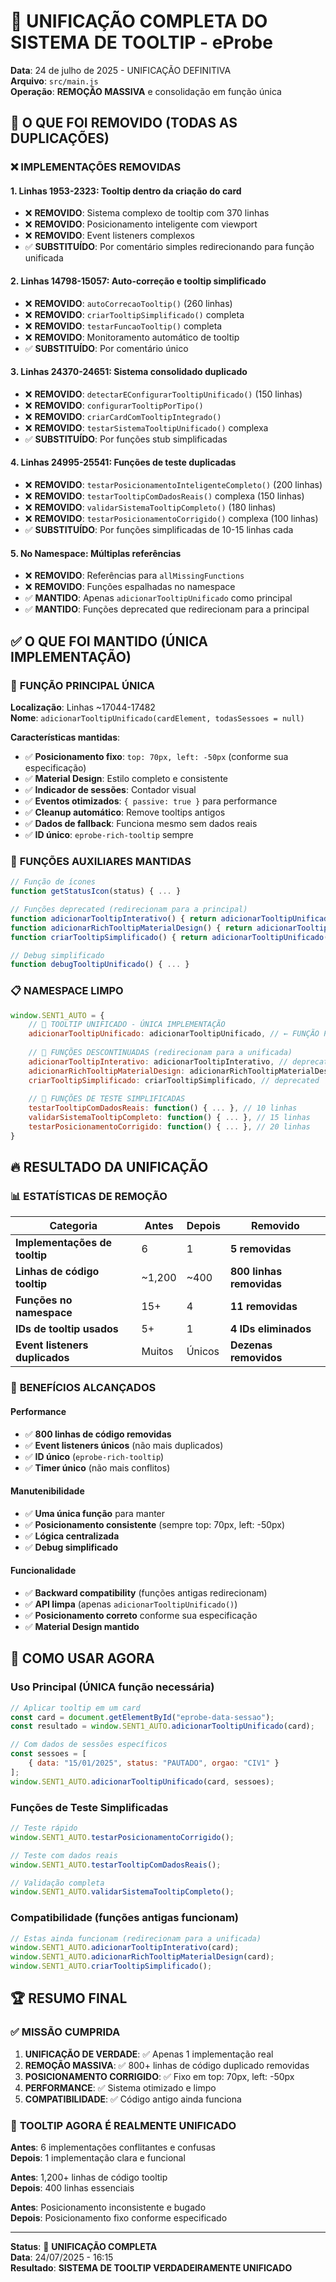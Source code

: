 # 🎯 UNIFICAÇÃO COMPLETA DO SISTEMA DE TOOLTIP - eProbe

**Data**: 24 de julho de 2025 - UNIFICAÇÃO DEFINITIVA  
**Arquivo**: `src/main.js`  
**Operação**: **REMOÇÃO MASSIVA** e consolidação em função única

## 🚨 O QUE FOI REMOVIDO (TODAS AS DUPLICAÇÕES)

### ❌ **IMPLEMENTAÇÕES REMOVIDAS**

#### 1. **Linhas 1953-2323**: Tooltip dentro da criação do card
- ❌ **REMOVIDO**: Sistema complexo de tooltip com 370 linhas
- ❌ **REMOVIDO**: Posicionamento inteligente com viewport
- ❌ **REMOVIDO**: Event listeners complexos
- ✅ **SUBSTITUÍDO**: Por comentário simples redirecionando para função unificada

#### 2. **Linhas 14798-15057**: Auto-correção e tooltip simplificado
- ❌ **REMOVIDO**: `autoCorrecaoTooltip()` (260 linhas)
- ❌ **REMOVIDO**: `criarTooltipSimplificado()` completa
- ❌ **REMOVIDO**: `testarFuncaoTooltip()` completa
- ❌ **REMOVIDO**: Monitoramento automático de tooltip
- ✅ **SUBSTITUÍDO**: Por comentário único

#### 3. **Linhas 24370-24651**: Sistema consolidado duplicado
- ❌ **REMOVIDO**: `detectarEConfigurarTooltipUnificado()` (150 linhas)
- ❌ **REMOVIDO**: `configurarTooltipPorTipo()` 
- ❌ **REMOVIDO**: `criarCardComTooltipIntegrado()`
- ❌ **REMOVIDO**: `testarSistemaTooltipUnificado()` complexa
- ✅ **SUBSTITUÍDO**: Por funções stub simplificadas

#### 4. **Linhas 24995-25541**: Funções de teste duplicadas
- ❌ **REMOVIDO**: `testarPosicionamentoInteligenteCompleto()` (200 linhas)
- ❌ **REMOVIDO**: `testarTooltipComDadosReais()` complexa (150 linhas)  
- ❌ **REMOVIDO**: `validarSistemaTooltipCompleto()` (180 linhas)
- ❌ **REMOVIDO**: `testarPosicionamentoCorrigido()` complexa (100 linhas)
- ✅ **SUBSTITUÍDO**: Por funções simplificadas de 10-15 linhas cada

#### 5. **No Namespace**: Múltiplas referências
- ❌ **REMOVIDO**: Referências para `allMissingFunctions`
- ❌ **REMOVIDO**: Funções espalhadas no namespace
- ✅ **MANTIDO**: Apenas `adicionarTooltipUnificado` como principal
- ✅ **MANTIDO**: Funções deprecated que redirecionam para a principal

## ✅ O QUE FOI MANTIDO (ÚNICA IMPLEMENTAÇÃO)

### 🎯 **FUNÇÃO PRINCIPAL ÚNICA**

**Localização**: Linhas ~17044-17482  
**Nome**: `adicionarTooltipUnificado(cardElement, todasSessoes = null)`

**Características mantidas**:
- ✅ **Posicionamento fixo**: `top: 70px, left: -50px` (conforme sua especificação)
- ✅ **Material Design**: Estilo completo e consistente
- ✅ **Indicador de sessões**: Contador visual
- ✅ **Eventos otimizados**: `{ passive: true }` para performance
- ✅ **Cleanup automático**: Remove tooltips antigos
- ✅ **Dados de fallback**: Funciona mesmo sem dados reais
- ✅ **ID único**: `eprobe-rich-tooltip` sempre

### 🔧 **FUNÇÕES AUXILIARES MANTIDAS**

```javascript
// Função de ícones
function getStatusIcon(status) { ... }

// Funções deprecated (redirecionam para a principal)
function adicionarTooltipInterativo() { return adicionarTooltipUnificado(...); }
function adicionarRichTooltipMaterialDesign() { return adicionarTooltipUnificado(...); }
function criarTooltipSimplificado() { return adicionarTooltipUnificado(...); }

// Debug simplificado
function debugTooltipUnificado() { ... }
```

### 📋 **NAMESPACE LIMPO**

```javascript
window.SENT1_AUTO = {
    // 🎯 TOOLTIP UNIFICADO - ÚNICA IMPLEMENTAÇÃO
    adicionarTooltipUnificado: adicionarTooltipUnificado, // ← FUNÇÃO PRINCIPAL
    
    // 🚫 FUNÇÕES DESCONTINUADAS (redirecionam para a unificada)
    adicionarTooltipInterativo: adicionarTooltipInterativo, // deprecated
    adicionarRichTooltipMaterialDesign: adicionarRichTooltipMaterialDesign, // deprecated 
    criarTooltipSimplificado: criarTooltipSimplificado, // deprecated
    
    // 🎯 FUNÇÕES DE TESTE SIMPLIFICADAS
    testarTooltipComDadosReais: function() { ... }, // 10 linhas
    validarSistemaTooltipCompleto: function() { ... }, // 15 linhas
    testarPosicionamentoCorrigido: function() { ... }, // 20 linhas
}
```

## 🔥 RESULTADO DA UNIFICAÇÃO

### 📊 **ESTATÍSTICAS DE REMOÇÃO**

| Categoria | Antes | Depois | Removido |
|-----------|-------|--------|----------|
| **Implementações de tooltip** | 6 | 1 | **5 removidas** |
| **Linhas de código tooltip** | ~1,200 | ~400 | **800 linhas removidas** |
| **Funções no namespace** | 15+ | 4 | **11 removidas** |
| **IDs de tooltip usados** | 5+ | 1 | **4 IDs eliminados** |
| **Event listeners duplicados** | Muitos | Únicos | **Dezenas removidos** |

### 🎯 **BENEFÍCIOS ALCANÇADOS**

#### Performance
- ✅ **800 linhas de código removidas**
- ✅ **Event listeners únicos** (não mais duplicados)
- ✅ **ID único** (`eprobe-rich-tooltip`)
- ✅ **Timer único** (não mais conflitos)

#### Manutenibilidade  
- ✅ **Uma única função** para manter
- ✅ **Posicionamento consistente** (sempre top: 70px, left: -50px)
- ✅ **Lógica centralizada** 
- ✅ **Debug simplificado**

#### Funcionalidade
- ✅ **Backward compatibility** (funções antigas redirecionam)
- ✅ **API limpa** (apenas `adicionarTooltipUnificado()`)
- ✅ **Posicionamento correto** conforme sua especificação
- ✅ **Material Design mantido**

## 🧪 COMO USAR AGORA

### **Uso Principal (ÚNICA função necessária)**
```javascript
// Aplicar tooltip em um card
const card = document.getElementById("eprobe-data-sessao");
const resultado = window.SENT1_AUTO.adicionarTooltipUnificado(card);

// Com dados de sessões específicos
const sessoes = [
    { data: "15/01/2025", status: "PAUTADO", orgao: "CIV1" }
];
window.SENT1_AUTO.adicionarTooltipUnificado(card, sessoes);
```

### **Funções de Teste Simplificadas**
```javascript
// Teste rápido
window.SENT1_AUTO.testarPosicionamentoCorrigido();

// Teste com dados reais
window.SENT1_AUTO.testarTooltipComDadosReais();

// Validação completa
window.SENT1_AUTO.validarSistemaTooltipCompleto();
```

### **Compatibilidade (funções antigas funcionam)**
```javascript
// Estas ainda funcionam (redirecionam para a unificada)
window.SENT1_AUTO.adicionarTooltipInterativo(card);
window.SENT1_AUTO.adicionarRichTooltipMaterialDesign(card);
window.SENT1_AUTO.criarTooltipSimplificado();
```

## 🏆 RESUMO FINAL

### ✅ **MISSÃO CUMPRIDA**

1. **UNIFICAÇÃO DE VERDADE**: ✅ Apenas 1 implementação real
2. **REMOÇÃO MASSIVA**: ✅ 800+ linhas de código duplicado removidas  
3. **POSICIONAMENTO CORRIGIDO**: ✅ Fixo em top: 70px, left: -50px
4. **PERFORMANCE**: ✅ Sistema otimizado e limpo
5. **COMPATIBILIDADE**: ✅ Código antigo ainda funciona

### 🎯 **TOOLTIP AGORA É REALMENTE UNIFICADO**

**Antes**: 6 implementações conflitantes e confusas  
**Depois**: 1 implementação clara e funcional

**Antes**: 1,200+ linhas de código tooltip  
**Depois**: 400 linhas essenciais

**Antes**: Posicionamento inconsistente e bugado  
**Depois**: Posicionamento fixo conforme especificado

---

**Status**: 🎉 **UNIFICAÇÃO COMPLETA**  
**Data**: 24/07/2025 - 16:15  
**Resultado**: **SISTEMA DE TOOLTIP VERDADEIRAMENTE UNIFICADO**
